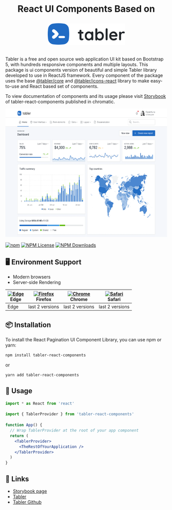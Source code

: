<h1 align="center">
React UI Components Based on
<p align="center"><a href="https://tabler.io/"><img src="logo-tabler.2def1607.svg" alt="Tabler" /></a></p>
</h1>

Tabler is a free and open source web application UI kit based on Bootstrap 5, with hundreds responsive components and multiple layouts.
This package is ui components version of beautiful and simple Tabler library developed to use in ReactJS framework. Every component of the package uses the base [@tabler/core](https://www.npmjs.com/package/@tabler/core) and [@tabler/icons-react](https://www.npmjs.com/package/@tabler/icons-react) library to make easy-to-use and React based set of components.

To view documentation of components and its usage please visit [Storybook](https://63ed4f4ac6361e5b507cf5a5-xrcjjfcakx.chromatic.com/) of tabler-react-components published in chromatic.

<img src="preview.webp" width="auto" height="400" />

[![npm](https://img.shields.io/npm/v/tabler-react-components.svg)](https://www.npmjs.com/package/tabler-react-components)
[![NPM License](https://img.shields.io/npm/l/all-contributors.svg?style=flat)](https://github.com/mahyarkarimi/tabler-react/blob/master/LICENSE)
[![NPM Downloads](https://img.shields.io/npm/dt/tabler-react-components.svg?style=flat)]()  

## 🖥 Environment Support

- Modern browsers
- Server-side Rendering

| [<img src="https://raw.githubusercontent.com/alrra/browser-logos/master/src/edge/edge_48x48.png" alt="Edge" width="24px" height="24px" />](http://godban.github.io/browsers-support-badges/)<br>Edge | [<img src="https://raw.githubusercontent.com/alrra/browser-logos/master/src/firefox/firefox_48x48.png" alt="Firefox" width="24px" height="24px" />](http://godban.github.io/browsers-support-badges/)<br>Firefox | [<img src="https://raw.githubusercontent.com/alrra/browser-logos/master/src/chrome/chrome_48x48.png" alt="Chrome" width="24px" height="24px" />](http://godban.github.io/browsers-support-badges/)<br>Chrome | [<img src="https://raw.githubusercontent.com/alrra/browser-logos/master/src/safari/safari_48x48.png" alt="Safari" width="24px" height="24px" />](http://godban.github.io/browsers-support-badges/)<br>Safari |
| --- | --- | --- | --- |
| Edge | last 2 versions | last 2 versions | last 2 versions |

## 📦 Installation

To install the React Pagination UI Component Library, you can use npm or yarn:

```bash
npm install tabler-react-components
```

or

```bash
yarn add tabler-react-components
```

## 🔨 Usage

```jsx
import * as React from 'react'

import { TablerProvider } from 'tabler-react-components'

function App() {
  // Wrap TablerProvider at the root of your app component
  return (
    <TablerProvider>
      <TheRestOfYourApplication />
    </TablerProvider>
  )
}
```

## 🔗 Links

- [Storybook page](https://63ed4f4ac6361e5b507cf5a5-xrcjjfcakx.chromatic.com/)
- [Tabler](https://tabler.io/)
- [Tabler Github](https://github.com/tabler/tabler)

